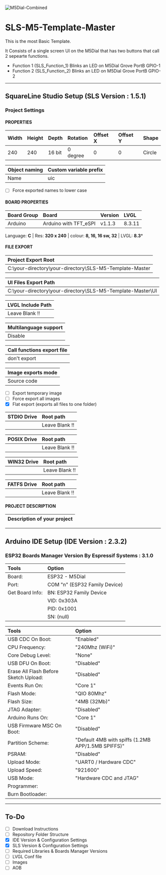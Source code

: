 
![M5Dial-Combined](https://github.com/user-attachments/assets/3b73cf02-a37e-4e89-8eb2-c11c01152430)


# SLS-M5-Template-Master
This is the most Basic Template.

It Consists of a single screen UI on the M5Dial that has two buttons that call 2 sepearte functions.
+ Function 1 (SLS_Function_1) Blinks an LED on M5Dial Grove PortB GPIO-1
+ Function 2 (SLS_Function_2) Blinks an LED on M5Dial Grove PortB GPIO-2

******************************************************************************

## SquareLine Studio Setup (SLS Version : 1.5.1)
### Project Settings
#### PROPERTIES
| Width | Height | Depth | Rotation  | Offset X | Offset Y |Shape      |
|:------|:-------|:------|:----------|:---------|:---------|:----------|
| 240   | 240    | 16 bit | 0 degree | 0        | 0        | Circle    |

| Object naming | Custom variable prefix |
|:--------------|:-----------------------|
| Name          | uic                    |
- [ ] Force exported names to lower case
#### BOARD PROPERTIES
| Board Group | Board                    | Version | LVGL      |
|:------------|:-------------------------|:--------|:----------|
| Arduino     | Arduino with TFT_eSPI    | v1.1.3  | 8.3.11    |

Language: **C** | Res: **320 x 240** | colour: **8, 16, 16 sw, 32** | LVGL: **8.3***

#### FILE EXPORT

| Project Export Root                                                  |
|:---------------------------------------------------------------------|
| C:\your-directory\your-directory\SLS-M5-Template-Master              |

| UI Files Export Path                                                 |
|:---------------------------------------------------------------------|
| C:\your-directory\your-directory\SLS-M5-Template-Master\UI           |

| LVGL Include Path                                                    |
|:---------------------------------------------------------------------|
| Leave Blank !!                                                        |

| Multilanguage support                                                |
|:---------------------------------------------------------------------|
| Disable              |

| Call functions export file                                           |
|:---------------------------------------------------------------------|
| don't export                                                         |

| Image exports mode                                                   |
|:---------------------------------------------------------------------|
| Source code                                                          |

- [ ] Export temporary image
- [ ] Force export all images
- [x] Flat export (exports all files to one folder)

| STDIO Drive   | Root path              |
|:--------------|:-----------------------|
|               | Leave Blank !!         |

| POSIX Drive   | Root path              |
|:--------------|:-----------------------|
|               | Leave Blank !!         |

| WIN32 Drive   | Root path              |
|:--------------|:-----------------------|
|               | Leave Blank !!         |

| FATFS Drive   | Root path              |
|:--------------|:-----------------------|
|               | Leave Blank !!         |

#### PROJECT DESCRIPTION
| Description of your project   |
|:------------------------------|

******************************************************************************

## Arduino IDE Setup (IDE Version : 2.3.2)
### ESP32 Boards Manager Version By Espressif Systems : 3.1.0
| Tools           | Option                        |
| :------------   | :---------------------------- |
| Board:          | ESP32 - M5Dial                |
| Port:           | COM "n" (ESP32 Family Device) |
| Get Board Info: | BN:  ESP32 Family Device      |
|                 | VID: 0x303A                   |
|                 | PID: 0x1001                   |
|                 | SN:  (null)                   |

| Tools                                 | Option                                             |
| :------------------------------------ | :------------------------------------------------- |
| USB CDC On Boot:                      | "Enabled"                                          |
| CPU Frequency:                        | "240Mhz (WiFi)"                                    |
| Core Debug Level:                     | "None"                                             |
| USB DFU On Boot:                      | "Disabled"                                         |
| Erase All Flash Before Sketch Upload: | "Disabled"                                         |
| Events Run On:                        | "Core 1"                                           |
| Flash Mode:                           | "QIO 80Mhz"                                        |
| Flash Size:                           | "4MB (32Mb)"                                       |
| JTAG Adapter:                         | "Disabled"                                         |
| Arduino Runs On:                      | "Core 1"                                           |
| USB Firmware MSC On Boot:             | "Disabled"                                         |
| Partition Scheme:                     | "Default 4MB with spiffs (1.2MB APP/1.5MB SPIFFS)" |
| PSRAM:                                | "Disabled"                                         |
| Upload Mode:                          | "UART0 / Hardware CDC"                             |
| Upload Speed:                         | "921600"                                           |
| USB Mode:                             | "Hardware CDC and JTAG"                            |
| Programmer:                           |                                                    |
| Burn Bootloader:                      |                                                    |
******************************************************************************
## To-Do
- [ ] Download Instructions
- [ ] Repository Folder Structure
- [x] IDE Version & Configuration Settings
- [x] SLS Version & Configuration Settings
- [ ] Required Libraries & Boards Manager Versions
- [ ] LVGL Conf file
- [ ] Images
- [ ] AOB

